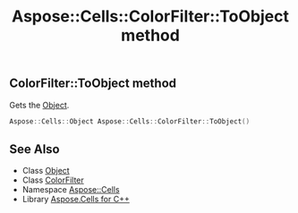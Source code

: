 ﻿---
title: Aspose::Cells::ColorFilter::ToObject method
linktitle: ToObject
second_title: Aspose.Cells for C++ API Reference
description: 'Aspose::Cells::ColorFilter::ToObject method. Gets the Object in C++.'
type: docs
weight: 600
url: /cpp/aspose.cells/colorfilter/toobject/
---
## ColorFilter::ToObject method


Gets the [Object](../../object/).

```cpp
Aspose::Cells::Object Aspose::Cells::ColorFilter::ToObject()
```

## See Also

* Class [Object](../../object/)
* Class [ColorFilter](../)
* Namespace [Aspose::Cells](../../)
* Library [Aspose.Cells for C++](../../../)
